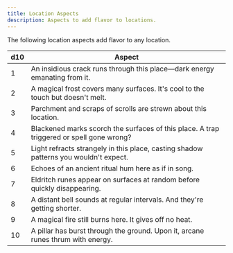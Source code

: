 ```yaml
---
title: Location Aspects
description: Aspects to add flavor to locations.
---
```


The following location aspects add flavor to any location.

| d10 | Aspect                                                                                   |
| --- | ---------------------------------------------------------------------------------------- |
| 1   | An insidious crack runs through this place—dark energy emanating from it.                |
| 2   | A magical frost covers many surfaces. It's cool to the touch but doesn't melt.           |
| 3   | Parchment and scraps of scrolls are strewn about this location.                          |
| 4   | Blackened marks scorch the surfaces of this place. A trap triggered or spell gone wrong? |
| 5   | Light refracts strangely in this place, casting shadow patterns you wouldn't expect.     |
| 6   | Echoes of an ancient ritual hum here as if in song.                                      |
| 7   | Eldritch runes appear on surfaces at random before quickly disappearing.                 |
| 8   | A distant bell sounds at regular intervals. And they're getting shorter.                 |
| 9   | A magical fire still burns here. It gives off no heat.                                   |
| 10  | A pillar has burst through the ground. Upon it, arcane runes thrum with energy.          |